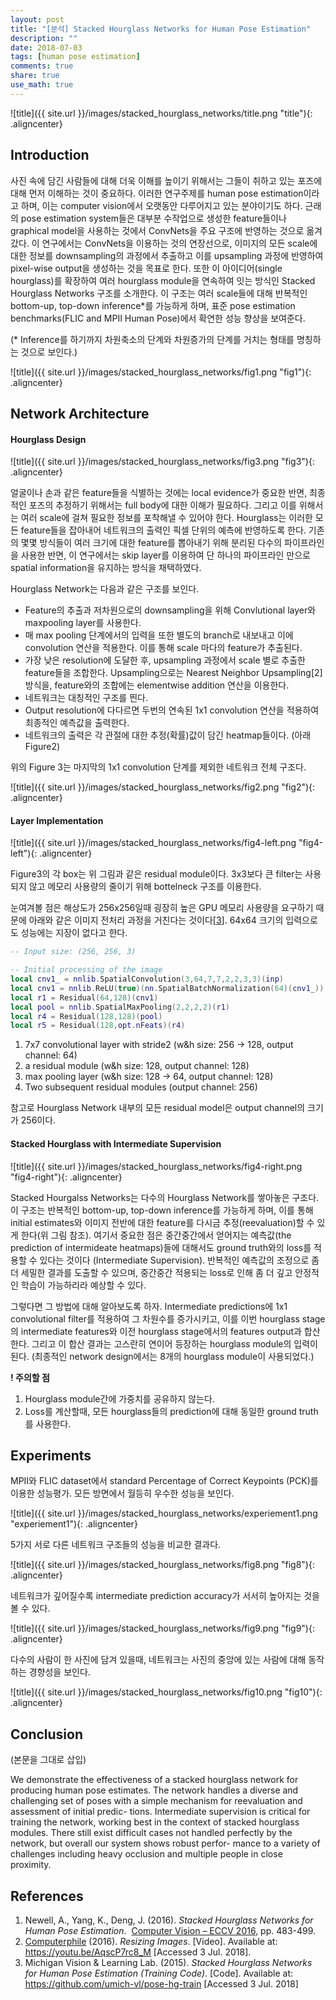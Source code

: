 ```yaml
---
layout: post
title: "[분석] Stacked Hourglass Networks for Human Pose Estimation"
description: ""
date: 2018-07-03
tags: [human pose estimation]
comments: true
share: true
use_math: true
---
```


![title]({{ site.url }}/images/stacked_hourglass_networks/title.png "title"){: .aligncenter}



## Introduction

사진 속에 담긴 사람들에 대해 더욱 이해를 높이기 위해서는 그들이 취하고 있는 포즈에 대해 먼저 이해하는 것이 중요하다. 이러한 연구주제를 human pose estimation이라고 하며, 이는 computer vision에서 오랫동안 다루어지고 있는 분야이기도 하다. 근래의 pose estimation system들은 대부분 수작업으로 생성한 feature들이나 graphical model을 사용하는 것에서 ConvNets을 주요 구조에 반영하는 것으로 옮겨갔다. 이 연구에서는 ConvNets을 이용하는 것의 연장선으로, 이미지의 모든 scale에 대한 정보를 downsampling의 과정에서 추출하고 이를 upsampling 과정에 반영하여 pixel-wise output을 생성하는 것을 목표로 한다. 또한 이 아이디어(single hourglass)를 확장하여 여러 hourglass module을 연속하여 잇는 방식인 Stacked Hourglass Networks 구조를 소개한다. 이 구조는 여러 scale들에 대해 반복적인 bottom-up, top-down inference*를 가능하게 하며, 표준 pose estimation benchmarks(FLIC and MPII Human Pose)에서 확연한 성능 향상을 보여준다.<br/>

(* Inference를 하기까지 차원축소의 단계와 차원증가의 단계를 거치는 형태를 명칭하는 것으로 보인다.)

![title]({{ site.url }}/images/stacked_hourglass_networks/fig1.png "fig1"){: .aligncenter}



## Network Architecture

#### Hourglass Design

![title]({{ site.url }}/images/stacked_hourglass_networks/fig3.png "fig3"){: .aligncenter}

얼굴이나 손과 같은 feature들을 식별하는 것에는 local evidence가 중요한 반면, 최종적인 포즈의 추정하기 위해서는 full body에 대한 이해가 필요하다. 그리고 이를 위해서는 여러 scale에 걸쳐 필요한 정보를 포착해낼 수 있어야 한다. Hourglass는 이러한 모든 feature들을 잡아내어 네트워크의 출력인 픽셀 단위의 예측에 반영하도록 한다. 기존의 몇몇 방식들이 여러 크기에 대한 feature를 뽑아내기 위해 분리된 다수의 파이프라인을 사용한 반면, 이 연구에서는 skip layer를 이용하여 단 하나의 파이프라인 만으로 spatial information을 유지하는 방식을 채택하였다.<br/>

Hourglass Network는 다음과 같은 구조를 보인다.

- Feature의 추출과 저차원으로의 downsampling을 위해 Convlutional layer와 maxpooling layer를 사용한다.
- 매 max pooling 단계에서의 입력을 또한 별도의 branch로 내보내고 이에 convolution 연산을 적용한다. 이를 통해 scale 마다의 feature가 추출된다.
- 가장 낮은 resolution에 도달한 후, upsampling 과정에서 scale 별로 추출한 feature들을 조합한다. Upsampling으로는 Nearest Neighbor Upsampling[2] 방식을, feature와의 조합에는 elementwise addition 연산을 이용한다.
- 네트워크는 대칭적인 구조를 띈다.
- Output resolution에 다다르면 두번의 연속된 1x1 convolution 연산을 적용하여 최종적인 예측값을 출력한다.
- 네트워크의 출력은 각 관절에 대한 추정(확률)값이 담긴 heatmap들이다.  (아래 Figure2)

위의 Figure 3는 마지막의 1x1 convolution 단계를 제외한 네트워크 전체 구조다. 

![title]({{ site.url }}/images/stacked_hourglass_networks/fig2.png "fig2"){: .aligncenter}



#### Layer Implementation

![title]({{ site.url }}/images/stacked_hourglass_networks/fig4-left.png "fig4-left"){: .aligncenter}

Figure3의 각 box는 위 그림과 같은 residual module이다. 3x3보다 큰 filter는 사용되지 않고 메모리 사용량의 줄이기 위해 bottelneck 구조를 이용한다.<br/>

눈여겨볼 점은 해상도가 256x256일때 굉장히 높은 GPU 메모리 사용량을 요구하기 때문에 아래와 같은 이미지 전처리 과정을 거친다는 것이다[[3](https://github.com/umich-vl/pose-hg-train/blob/master/src/models/hg.lua#L37)]. 64x64 크기의 입력으로도 성능에는 지장이 없다고 한다.

```lua
-- Input size: (256, 256, 3)

-- Initial processing of the image
local cnv1_ = nnlib.SpatialConvolution(3,64,7,7,2,2,3,3)(inp)           -- 128
local cnv1 = nnlib.ReLU(true)(nn.SpatialBatchNormalization(64)(cnv1_))
local r1 = Residual(64,128)(cnv1)
local pool = nnlib.SpatialMaxPooling(2,2,2,2)(r1)                       -- 64
local r4 = Residual(128,128)(pool)
local r5 = Residual(128,opt.nFeats)(r4)
```

1. 7x7 convolutional layer with stride2 (w&h size: 256 -> 128, output channel: 64)
2. a residual module (w&h size: 128, output channel: 128)
3. max pooling layer (w&h size: 128 -> 64, output channel: 128)
4. Two subsequent residual modules (output channel: 256)

참고로 Hourglass Network 내부의 모든 residual model은 output channel의 크기가 256이다.



#### Stacked Hourglass with Intermediate Supervision

![title]({{ site.url }}/images/stacked_hourglass_networks/fig4-right.png "fig4-right"){: .aligncenter}

Stacked Hourgalss Networks는 다수의 Hourglass Network를 쌓아놓은 구조다. 이 구조는 반복적인 bottom-up, top-down inference를 가능하게 하며, 이를 통해 initial estimates와 이미지 전반에 대한 feature를 다시금 추정(reevaluation)할 수 있게 한다(위 그림 참조). 여기서 중요한 점은 중간중간에서 얻어지는 예측값(the prediction of intermideate heatmaps)들에 대해서도 ground truth와의 loss를 적용할 수 있다는 것이다 (Intermediate Supervision). 반복적인 예측값의 조정으로 좀 더 세밀한 결과를 도출할 수 있으며, 중간중간 적용되는 loss로 인해 좀 더 깊고 안정적인 학습이 가능하리라 예상할 수 있다. <br/>

그렇다면 그 방법에 대해 알아보도록 하자. Intermediate predictions에 1x1 convolutional filter를 적용하여 그 차원수를 증가시키고, 이를 이번 hourglass stage의 intermediate features와 이전 hourglass stage에서의 features output과 합산한다. 그리고 이 합산 결과는 고스란히 연이어 등장하는 hourglass module의 입력이 된다. (최종적인 network design에서는 8개의 hourglass module이 사용되었다.)<br/>

**! 주의할 점**

1. Hourglass module간에 가중치를 공유하지 않는다.
2. Loss를 계산할때, 모든 hourglass들의 prediction에 대해 동일한 ground truth를 사용한다.



## Experiments

MPII와 FLIC dataset에서 standard Percentage of Correct Keypoints (PCK)를 이용한 성능평가. 모든 방면에서 월등히 우수한 성능을 보인다.

![title]({{ site.url }}/images/stacked_hourglass_networks/experiement1.png "experiement1"){: .aligncenter}



5가지 서로 다른 네트워크 구조들의 성능을 비교한 결과다.

![title]({{ site.url }}/images/stacked_hourglass_networks/fig8.png "fig8"){: .aligncenter}



네트워크가 깊어질수록 intermediate prediction accuracy가 서서히 높아지는 것을 볼 수 있다.

![title]({{ site.url }}/images/stacked_hourglass_networks/fig9.png "fig9"){: .aligncenter}



다수의 사람이 한 사진에 담겨 있을때, 네트워크는 사진의 중앙에 있는 사람에 대해 동작하는 경향성을 보인다.

![title]({{ site.url }}/images/stacked_hourglass_networks/fig10.png "fig10"){: .aligncenter}



## Conclusion

(본문을 그대로 삽입)<br/>

We demonstrate the effectiveness of a stacked hourglass network for producing human pose estimates. The network handles a diverse and challenging set of poses with a simple mechanism for reevaluation and assessment of initial predic- tions. Intermediate supervision is critical for training the network, working best in the context of stacked hourglass modules. There still exist difficult cases not handled perfectly by the network, but overall our system shows robust perfor- mance to a variety of challenges including heavy occlusion and multiple people in close proximity. 



## References

1. Newell, A., Yang, K., Deng, J. (2016). *Stacked Hourglass Networks for Human Pose Estimation*.  [Computer Vision – ECCV 2016](https://link.springer.com/book/10.1007/978-3-319-46484-8), pp. 483-499.
2. [Computerphile](https://www.youtube.com/channel/UC9-y-6csu5WGm29I7JiwpnA) (2016). *Resizing Images*. [Video]. Available at: https://youtu.be/AqscP7rc8_M [Accessed 3 Jul. 2018].
3. Michigan Vision & Learning Lab. (2015). *Stacked Hourglass Networks for Human Pose Estimation (Training Code)*. [Code]. Available at: https://github.com/umich-vl/pose-hg-train [Accessed 3 Jul. 2018]